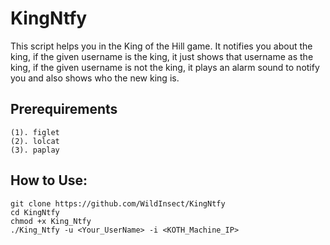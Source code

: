 # KingNtfy

This script helps you in the King of the Hill game. It notifies you about the king, if the given username is the king, it just shows that username as the king, if the given username is not the king, it plays an alarm sound to notify you and also shows who the new king is.

## Prerequirements
```
(1). figlet
(2). lolcat
(3). paplay
```
## How to Use:
```
git clone https://github.com/WildInsect/KingNtfy
cd KingNtfy
chmod +x King_Ntfy
./King_Ntfy -u <Your_UserName> -i <KOTH_Machine_IP>
```
